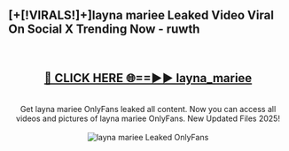 <h2>[+[!VIRALS!]+]layna mariee Leaked Video Viral On Social X Trending Now - ruwth</h2>
<br>
<div align="center">
<h2><a href="https://libra.edu.pl?layna_mariee" rel="nofollow">🔴 CLICK HERE 🌐==►► layna_mariee</a></h2>
<br>
Get layna mariee OnlyFans leaked all content. Now you can access all videos and pictures of layna mariee OnlyFans. New Updated Files 2025!
<br>
<br>
<a href="https://libra.edu.pl?layna_mariee" rel="nofollow" data-target="animated-image.originalLink"><img src="https://i.ibb.co.com/WyWwxjT/player-gif2.gif" alt="layna mariee Leaked OnlyFans" style="max-width: 100%; display: inline-block;" data-target="animated-image.originalImage"></a>
</div>
<br>